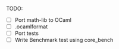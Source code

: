 TODO:
- [ ] Port math-lib to OCaml
- [ ] .ocamlformat
- [ ] Port tests
- [ ] Write Benchmark test using core_bench
